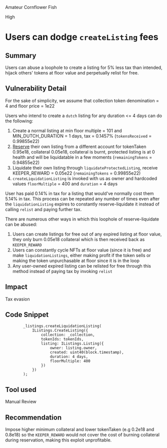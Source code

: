 Amateur Cornflower Fish

High

# Users can dodge `createListing` fees

## Summary
Users can abuse a loophole to create a listing for 5% less tax than intended, hijack others' tokens at floor value and perpetually relist for free.
## Vulnerability Detail  

For the sake of simplicity, we assume that collection token denomination = 4 and floor price = 1e22  

Users who intend to create a `dutch` listing for any duration <= 4 days can do the following:  
1) Create a normal listing at min floor multiple = 101 and MIN_DUTCH_DURATION = 1 days, tax = 0.1457% (`tokensReceived` = 0.99855e22)
2) [Reserve](https://github.com/sherlock-audit/2024-08-flayer/blob/0ec252cf9ef0f3470191dcf8318f6835f5ef688c/flayer/src/contracts/Listings.sol#L690) their own listing from a different account for tokenTaken 0.95e18, collateral 0.05e18, collateral is burnt, protected listing is at 0 health and will be liquidatable in a few moments (`remainingTokens` = 0.94855e22)
3) Liquidate their own listing through `liquidateProtectedListing`, receive KEEPER_REWARD = 0.05e22 (`remainingTokens` = 0.99855e22)
4) `createLiquidationListing` is invoked with us as owner and hardcoded values `floorMultiple` = 400 and `duration` = 4 days

User has paid 0.14% in tax for a listing that would've normally cost them 5.14% in tax.
This process can be repeated any number of times even after the `liquidationListing` expires to constantly reserve-liquidate it instead of calling `relist` and paying further tax.  

There are numerous other ways in which this loophole of reserve-liquidate can be abused:  
1) Users can create listings for free out of any expired listing at floor value, they only burn 0.05e18 collateral which is then received back as `KEEPER_REWARD`
2) Users can constantly cycle NFTs at floor value (since it is free) and make `liquidationListings`, either making profit if the token sells or making the token unpurchasable at floor since it is in the loop
3) Any user-owned expired listing can be relisted for free through this method instead of paying tax by invoking `relist` 

## Impact
Tax evasion
## Code Snippet
```solidity
        _listings.createLiquidationListing(
            IListings.CreateListing({
                collection: _collection,
                tokenIds: tokenIds,
                listing: IListings.Listing({
                    owner: listing.owner,
                    created: uint40(block.timestamp),
                    duration: 4 days,
                    floorMultiple: 400
                })
            })
        );
```
                
## Tool used

Manual Review

## Recommendation
Impose higher minimum collateral and lower tokenTaken (e.g 0.2e18 and 0.8e18) so the `KEEPER_REWARD` would not cover the cost of burning collateral during reservation, making this exploit unprofitable.